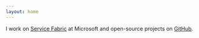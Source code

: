 ```yaml
---
layout: home
---
```


I work on [Service Fabric](https://learn.microsoft.com/en-us/azure/service-fabric) at Microsoft
and open-source projects on [GitHub](https://github.com/olegsych).
